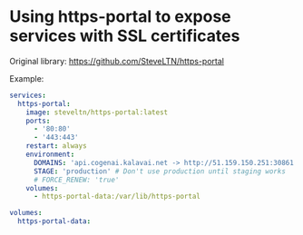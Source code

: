 # Using https-portal to expose services with SSL certificates

Original library: https://github.com/SteveLTN/https-portal


Example:

```yaml
services:
  https-portal:
    image: steveltn/https-portal:latest
    ports:
      - '80:80'
      - '443:443'
    restart: always
    environment:
      DOMAINS: 'api.cogenai.kalavai.net -> http://51.159.150.251:30861'
      STAGE: 'production' # Don't use production until staging works
      # FORCE_RENEW: 'true'
    volumes: 
      - https-portal-data:/var/lib/https-portal

volumes:
  https-portal-data:
```